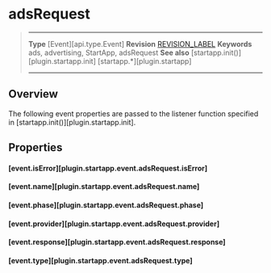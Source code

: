 # adsRequest

> --------------------- ------------------------------------------------------------------------------------------
> __Type__              [Event][api.type.Event]
> __Revision__          [REVISION_LABEL](REVISION_URL)
> __Keywords__          ads, advertising, StartApp, adsRequest
> __See also__			[startapp.init()][plugin.startapp.init]
>						[startapp.*][plugin.startapp]
> --------------------- ------------------------------------------------------------------------------------------

## Overview

The following event properties are passed to the listener function specified in [startapp.init()][plugin.startapp.init].


## Properties

#### [event.isError][plugin.startapp.event.adsRequest.isError]

#### [event.name][plugin.startapp.event.adsRequest.name]

#### [event.phase][plugin.startapp.event.adsRequest.phase]

#### [event.provider][plugin.startapp.event.adsRequest.provider]

#### [event.response][plugin.startapp.event.adsRequest.response]

#### [event.type][plugin.startapp.event.adsRequest.type]
